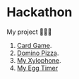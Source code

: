 # Hackathon
My project 🧑🏼‍💻


1) [Card Game](https://github.com/ByoungilYoun/Hackathon/tree/master/CardGame/CardGame).  
2) [Domino Pizza](https://www.notion.so/byoungilyoun/4-Domino-Pizza-App-f71d0178b7774669b2c7da0a51f63cee).  
3) [My Xylophone](https://www.notion.so/byoungilyoun/5-My-Xylophone-fe22ed669a554c29b04bd4b2ad9be57a).  
4) [My Egg Timer](https://www.notion.so/byoungilyoun/6-My-Egg-Timer-3b47160aa0374d1cb363fead67678732)   

